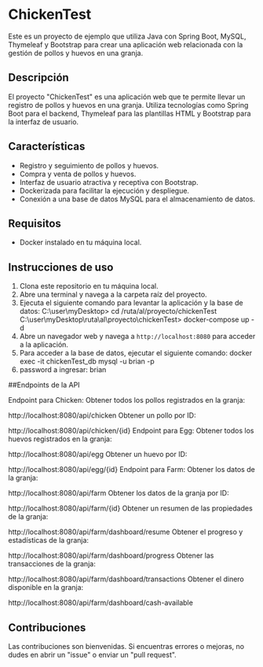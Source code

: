 # ChickenTest

Este es un proyecto de ejemplo que utiliza Java con Spring Boot, MySQL, Thymeleaf y Bootstrap para crear una aplicación web relacionada con la gestión de pollos y huevos en una granja.

## Descripción

El proyecto "ChickenTest" es una aplicación web que te permite llevar un registro de pollos y huevos en una granja. Utiliza tecnologías como Spring Boot para el backend, Thymeleaf para las plantillas HTML y Bootstrap para la interfaz de usuario.

## Características

- Registro y seguimiento de pollos y huevos.
- Compra y venta de pollos y huevos.
- Interfaz de usuario atractiva y receptiva con Bootstrap.
- Dockerizada para facilitar la ejecución y despliegue.
- Conexión a una base de datos MySQL para el almacenamiento de datos.

## Requisitos
- Docker instalado en tu máquina local.

## Instrucciones de uso

1. Clona este repositorio en tu máquina local.
2. Abre una terminal y navega a la carpeta raíz del proyecto.
3. Ejecuta el siguiente comando para levantar la aplicación y la base de datos:
   C:\user\myDesktop> cd /ruta/al/proyecto/chickenTest
   C:\user\myDesktop\ruta\al\proyecto\chickenTest> docker-compose up -d
4. Abre un navegador web y navega a `http://localhost:8080` para acceder a la aplicación.
5. Para acceder a la base de datos, ejecutar el siguiente comando: docker exec -it chickenTest_db mysql -u brian -p
6. password a ingresar: brian

##Endpoints de la API

Endpoint para Chicken:
Obtener todos los pollos registrados en la granja:

http://localhost:8080/api/chicken
Obtener un pollo por ID:

http://localhost:8080/api/chicken/{id}
Endpoint para Egg:
Obtener todos los huevos registrados en la granja:

http://localhost:8080/api/egg
Obtener un huevo por ID:

http://localhost:8080/api/egg/{id}
Endpoint para Farm:
Obtener los datos de la granja:

http://localhost:8080/api/farm
Obtener los datos de la granja por ID:

http://localhost:8080/api/farm/{id}
Obtener un resumen de las propiedades de la granja:

http://localhost:8080/api/farm/dashboard/resume
Obtener el progreso y estadísticas de la granja:

http://localhost:8080/api/farm/dashboard/progress
Obtener las transacciones de la granja:

http://localhost:8080/api/farm/dashboard/transactions
Obtener el dinero disponible en la granja:

http://localhost:8080/api/farm/dashboard/cash-available
   
## Contribuciones

Las contribuciones son bienvenidas. Si encuentras errores o mejoras, no dudes en abrir un "issue" o enviar un "pull request".
